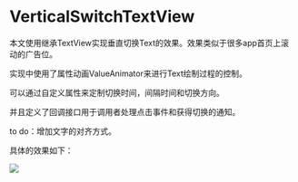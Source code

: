 # VerticalSwitchTextView
本文使用继承TextView实现垂直切换Text的效果。效果类似于很多app首页上滚动的广告位。

实现中使用了属性动画ValueAnimator来进行Text绘制过程的控制。

可以通过自定义属性来定制切换时间，间隔时间和切换方向。

并且定义了回调接口用于调用者处理点击事件和获得切换的通知。

to do：增加文字的对齐方式。

具体的效果如下：

![](https://github.com/viclee2014/VerticalSwitchTextView/blob/master/app/src/main/res/raw/vertical_switch_textview.gif)
